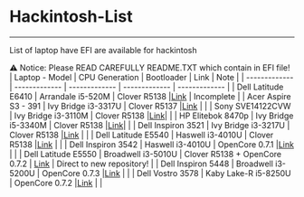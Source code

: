 # Hackintosh-List
---
List of laptop have EFI are available for hackintosh 

⚠️ Notice: Please READ CAREFULLY README.TXT which contain in EFI file!
| Laptop - Model | CPU Generation | Bootloader | Link | Note |
| ------------- | ------------- | ------------- | ------------- | ------------- |
| Dell Latitude E6410 | Arrandale i5-520M | Clover R5138 |[Link](https://github.com/quynkk5/Hackintosh-List/blob/31d0088d24a6b90676f079f5f89239c9664b3ddd/EFI/Dell%20Latitude%20E6410.zip) | Incomplete |
| Acer Aspire S3 - 391 | Ivy Bridge i3-3317U | Clover R5137 |[Link](https://github.com/quynkk5/Hackintosh-List/blob/b166557863fd21164be63c472b0b3da73aeb4ea7/EFI/Acer%20Aspire%20S3-391.zip) | |
| Sony SVE14122CVW | Ivy Bridge i3-3110M | Clover R5138 |[Link](https://github.com/quynkk5/Hackintosh-List/blob/b5460ef9da65aca0776c5a1562a24598ef0b0307/EFI/Sony%20SVE14122CVB.zip)| |
| HP Elitebok 8470p | Ivy Bridge i5-3340M | Clover R5138 |[Link](https://github.com/quynkk5/Hackintosh-List/blob/56ee2892b0fa0637ae77129c2fa7ec8eae3e3e32/EFI/HP%20Elitebook%208470P.zip)| |
| Dell Inspiron 3521 | Ivy Bridge i3-3217U | Clover R5138 |[Link](https://github.com/quynkk5/Hackintosh-List/blob/3d5d7d0ba65efe396d3a84cd2b5a745510a56f68/EFI/Dell%20Inspiron%203521.zip) | |
| Dell Latitude E5540 | Haswell i3-4010U | Clover R5138 |[Link](https://github.com/quynkk5/Hackintosh-List/blob/3d5d7d0ba65efe396d3a84cd2b5a745510a56f68/EFI/Dell%20Latitude%20E5540.zip) | |
| Dell Inspiron 3542 | Haswell i3-4010U | OpenCore 0.7.1 |[Link](https://github.com/quynkk5/Hackintosh-List/blob/3d5d7d0ba65efe396d3a84cd2b5a745510a56f68/EFI/Dell%20Inspiron%203542.zip) | |
| Dell Latitude E5550 | Broadwell i3-5010U | Clover R5138 + OpenCore 0.7.2 | [Link](https://github.com/quynkk5/E5550-Hackintosh) | Direct to new repository! |
| Dell Inspiron 5448 | Broadwell i3-5200U | OpenCore 0.7.3 |[Link](https://github.com/quynkk5/Hackintosh-List/blob/3a7a68ee8c687ee524d1eeacc6c6da055f3319a2/EFI/Dell%20Inspiron%205448.zip) | |
| Dell Vostro 3578 | Kaby Lake-R i5-8250U | OpenCore 0.7.2 |[Link](https://github.com/quynkk5/Hackintosh-List/blob/3d5d7d0ba65efe396d3a84cd2b5a745510a56f68/EFI/Dell%20Vostro%203578.zip) | |

